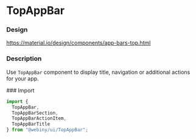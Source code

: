# TopAppBar

### Design

<a href="https://material.io/design/components/app-bars-top.html" target="_blank">https://material.io/design/components/app-bars-top.html</a>

### Description

Use `TopAppBar` component to display title, navigation or additional actions for your app.

### Import

```js
import {
  TopAppBar,
  TopAppBarSection,
  TopAppBarActionItem,
  TopAppBarTitle
} from "@webiny/ui/TopAppBar";
```
